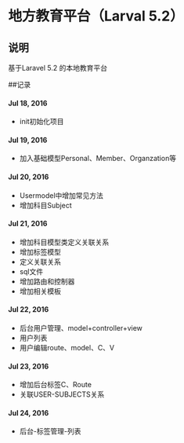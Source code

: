 # 地方教育平台（Larval 5.2）

## 说明

基于Laravel 5.2 的本地教育平台

##记录

#### Jul 18, 2016 
- init初始化项目

#### Jul 19, 2016 
- 加入基础模型Personal、Member、Organzation等

#### Jul 20, 2016
- Usermodel中增加常见方法
- 增加科目Subject

#### Jul 21, 2016
- 增加科目模型类定义关联关系
- 增加标签模型
- 定义关联关系
- sql文件
- 增加路由和控制器
- 增加相关模板

#### Jul 22, 2016
- 后台用户管理、model+controller+view
- 用户列表
- 用户编辑route、model、C、V

#### Jul 23, 2016
- 增加后台标签C、Route
- 关联USER-SUBJECTS关系

#### Jul 24, 2016
- 后台-标签管理-列表
